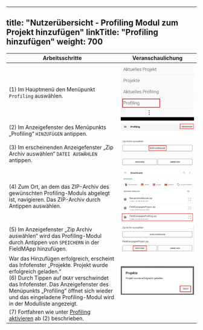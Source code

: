 
---
title: "Nutzerübersicht - Profiling Modul zum Projekt hinzufügen"
linkTitle: "Profiling hinzufügen"
weight: 700
---

| Arbeitsschritte | Veranschaulichung |
| ------ | :-----: |
| (1) Im Hauptmenü den Menüpunkt `Profiling` auswählen. | ![](/screenshots/fig/FirstSteps/de/FirstSteps_1_7_img_01_de.jpg) |
| (2) Im Anzeigefenster des Menüpunkts „Profiling“ `HINZUFÜGEN` antippen. | ![](/screenshots/fig/FirstSteps/de/FirstSteps_1_7_img_02_de.jpg) |
| (3) Im erscheinenden Anzeigefenster „Zip Archiv auswählen“ `DATEI AUSWÄHLEN` antippen. | ![](/screenshots/fig/FirstSteps/de/FirstSteps_1_7_img_03_de.jpg) |
| (4) Zum Ort, an dem das ZIP-Archiv des gewünschten Profiling-Moduls abgelegt ist, navigieren. Das ZIP-Archiv durch Antippen auswählen. | ![](/screenshots/fig/FirstSteps/de/FirstSteps_1_7_img_04_de.jpg) |
| (5) Im Anzeigefenster „Zip Archiv auswählen“ wird das Profiling-Modul durch Antippen von `SPEICHERN` in der FieldMApp hinzufügen. | ![](/screenshots/fig/FirstSteps/de/FirstSteps_1_7_img_05_de.jpg) |
| War das Hinzufügen erfolgreich, erscheint das Infofenster „Projekte. Projekt wurde erfolgreich geladen.“ <br> (6) Durch Tippen auf `OKAY` verschwindet das Infofenster. Das Anzeigefenster des Menüpunkts „Profiling“ öffnet sich wieder und das eingeladene Profiling-Modul wird in der Modulliste angezeigt.  | ![](/screenshots/fig/FirstSteps/de/FirstSteps_1_7_img_06_de.jpg) |
| (7) Fortfahren wie unter [Profiling aktivieren](https://fieldmapp.github.io/docs/useroverview/firststeps/activateprofiling/) ab (2) beschrieben. |  |

